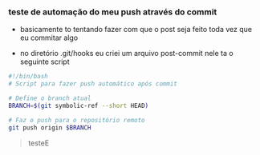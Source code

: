 ### teste de automação do meu push através do commit

- basicamente to tentando fazer com que o post seja feito toda vez que eu commitar algo

- no diretório .git/hooks eu criei um arquivo post-commit nele ta o seguinte script

>
```bash
#!/bin/bash
# Script para fazer push automático após commit

# Define o branch atual
BRANCH=$(git symbolic-ref --short HEAD)

# Faz o push para o repositório remoto
git push origin $BRANCH
```
>testeE